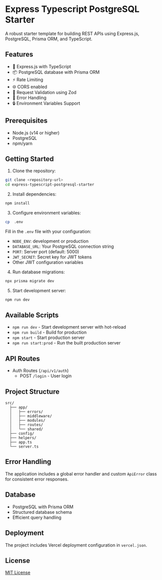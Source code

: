 # Express Typescript PostgreSQL Starter

A robust starter template for building REST APIs using Express.js, PostgreSQL, Prisma ORM, and TypeScript.

## Features

- 🚀 Express.js with TypeScript
- 📦 PostgreSQL database with Prisma ORM
- ⚡ Rate Limiting
- 🌐 CORS enabled
- 🔄 Request Validation using Zod
- 🎯 Error Handling
- 🔒 Environment Variables Support

## Prerequisites

- Node.js (v14 or higher)
- PostgreSQL
- npm/yarn

## Getting Started

1. Clone the repository:

```sh
git clone <repository-url>
cd express-typescript-postgresql-starter
```

2. Install dependencies:

```sh
npm install
```

3. Configure environment variables:

```sh
cp  .env
```

Fill in the `.env` file with your configuration:

- `NODE_ENV`: development or production
- `DATABASE_URL`: Your PostgreSQL connection string
- `PORT`: Server port (default: 5000)
- `JWT_SECRET`: Secret key for JWT tokens
- Other JWT configuration variables

4. Run database migrations:

```sh
npx prisma migrate dev
```

5. Start development server:

```sh
npm run dev
```

## Available Scripts

- `npm run dev` - Start development server with hot-reload
- `npm run build` - Build for production
- `npm start` - Start production server
- `npm run start:prod` - Run the built production server

## API Routes

- Auth Routes (`/api/v1/auth`)
  - POST `/login` - User login

## Project Structure

```
src/
  ├── app/
  │   ├── errors/
  │   ├── middleware/
  │   ├── modules/
  │   ├── routes/
  │   └── shared/
  ├── config/
  ├── helpers/
  ├── app.ts
  └── server.ts
```

## Error Handling

The application includes a global error handler and custom `ApiError` class for consistent error responses.

## Database

- PostgreSQL with Prisma ORM
- Structured database schema
- Efficient query handling

## Deployment

The project includes Vercel deployment configuration in `vercel.json`.

## License

[MIT License](LICENSE)
